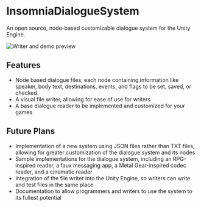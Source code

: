# InsomniaDialogueSystem
An open source, node-based customizable dialogue system for the Unity Engine.

![Writer and demo preview](https://wlyonsgamedev.com/Images/insomniadialoguesystemclips.gif)

## Features
- Node based dialogue files, each node containing information like speaker, body text, destinations, events, and flags to be set, saved, or checked.
- A visual file writer, allowing for ease of use for writers
- A base dialogue reader to be implemented and customized for your games

## Future Plans
- Implementation of a new system using JSON files rather than TXT files, allowing for greater customization of the dialogue system and its nodes
- Sample implementations for the dialogue system, including an RPG-inspired reader, a faux messaging app, a Metal Gear-inspired codec reader, and a cinematic reader
- Integration of the file writer into the Unity Engine, so writers can write and test files in the same place
- Documentation to allow programmers and writers to use the system to its fullest potential

